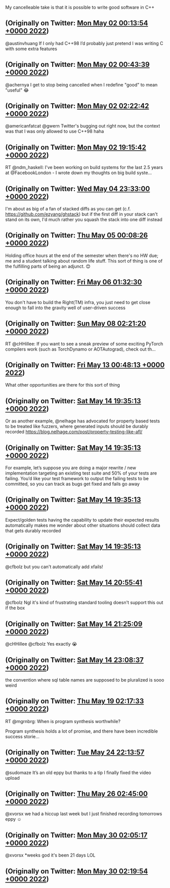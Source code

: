 My cancelleable take is that it is possible to write good software in C++

(Originally on Twitter: [Mon May 02 00:13:54 +0000 2022](https://twitter.com/ezyang/status/1520919472776921088))
----
@austinvhuang If I only had C++98 I’d probably just pretend I was writing C with some extra features

(Originally on Twitter: [Mon May 02 00:43:39 +0000 2022](https://twitter.com/ezyang/status/1520926962419744768))
----
@achernya I get to stop being cancelled when I redefine "good" to mean "useful" 😂

(Originally on Twitter: [Mon May 02 02:22:42 +0000 2022](https://twitter.com/ezyang/status/1520951889340166144))
----
@americanfatcat @gwern Twitter's bugging out right now, but the context was that I was only allowed to use C++98 haha

(Originally on Twitter: [Mon May 02 19:15:42 +0000 2022](https://twitter.com/ezyang/status/1521206815308107776))
----
RT @ndm_haskell: I've been working on build systems for the last 2.5 years at @FacebookLondon - I wrote down my thoughts on big build syste…

(Originally on Twitter: [Wed May 04 23:33:00 +0000 2022](https://twitter.com/ezyang/status/1521996345434857473))
----
I'm about as big of a fan of stacked diffs as you can get (c.f. https://github.com/ezyang/ghstack) but if the first diff in your stack can't stand on its own, I'd much rather you squash the stack into one diff instead

(Originally on Twitter: [Thu May 05 00:08:26 +0000 2022](https://twitter.com/ezyang/status/1522005261631713282))
----
Holding office hours at the end of the semester when there's no HW due; me and a student talking about random life stuff. This sort of thing is one of the fulfilling parts of being an adjunct. 😊

(Originally on Twitter: [Fri May 06 01:32:30 +0000 2022](https://twitter.com/ezyang/status/1522388804128194560))
----
You don't have to build the Right(TM) infra, you just need to get close enough to fall into the gravity well of user-driven success

(Originally on Twitter: [Sun May 08 02:21:20 +0000 2022](https://twitter.com/ezyang/status/1523125871795601408))
----
RT @cHHillee: If you want to see a sneak preview of some exciting PyTorch compilers work (such as TorchDynamo or AOTAutograd), check out th…

(Originally on Twitter: [Fri May 13 00:48:13 +0000 2022](https://twitter.com/ezyang/status/1524914376481832972))
----
What other opportunities are there for this sort of thing

(Originally on Twitter: [Sat May 14 19:35:13 +0000 2022](https://twitter.com/ezyang/status/1525560384756895750))
----
Or as another example, @nelhage has advocated for property based tests to be treated like fuzzers, where generated inputs should be durably recorded https://blog.nelhage.com/post/property-testing-like-afl/

(Originally on Twitter: [Sat May 14 19:35:13 +0000 2022](https://twitter.com/ezyang/status/1525560383733391360))
----
For example, let’s suppose you are doing a major rewrite / new implementation targeting an existing test suite and 50% of your tests are failing. You’d like your test framework to output the failing tests to be committed, so you can track as bugs get fixed and fails go away

(Originally on Twitter: [Sat May 14 19:35:13 +0000 2022](https://twitter.com/ezyang/status/1525560382789648384))
----
Expect/golden tests having the capability to update their expected results automatically makes me wonder about other situations should collect data that gets durably recorded

(Originally on Twitter: [Sat May 14 19:35:13 +0000 2022](https://twitter.com/ezyang/status/1525560381673971713))
----
@cfbolz but you can't automatically add xfails!

(Originally on Twitter: [Sat May 14 20:55:41 +0000 2022](https://twitter.com/ezyang/status/1525580634990727172))
----
@cfbolz Ngl it's kind of frustrating standard tooling doesn't support this out if the box

(Originally on Twitter: [Sat May 14 21:25:09 +0000 2022](https://twitter.com/ezyang/status/1525588049039699968))
----
@cHHillee @cfbolz Yes exactly 😭

(Originally on Twitter: [Sat May 14 23:08:37 +0000 2022](https://twitter.com/ezyang/status/1525614085865361409))
----
the convention where sql table names are supposed to be pluralized is sooo weird

(Originally on Twitter: [Thu May 19 02:17:33 +0000 2022](https://twitter.com/ezyang/status/1527111186126356482))
----
RT @mgrnbrg: When is program synthesis worthwhile?

Program synthesis holds a lot of promise, and there have been incredible success storie…

(Originally on Twitter: [Tue May 24 22:13:57 +0000 2022](https://twitter.com/ezyang/status/1529224209452646400))
----
@sudomaze It’s an old eppy but thanks to a tip I finally fixed the video upload

(Originally on Twitter: [Thu May 26 02:45:00 +0000 2022](https://twitter.com/ezyang/status/1529654809393090560))
----
@xvorsx we had a hiccup last week but I just finished recording tomorrows eppy ☺️

(Originally on Twitter: [Mon May 30 02:05:17 +0000 2022](https://twitter.com/ezyang/status/1531094362553196546))
----
@xvorsx *weeks god it's been 21 days LOL

(Originally on Twitter: [Mon May 30 02:19:54 +0000 2022](https://twitter.com/ezyang/status/1531098044120309760))
----
